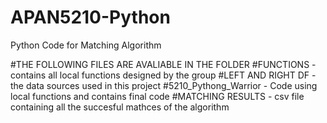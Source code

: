 # APAN5210-Python
Python Code for Matching Algorithm

#THE FOLLOWING FILES ARE AVALIABLE IN THE FOLDER
#FUNCTIONS - contains all local functions designed by the group 
#LEFT AND RIGHT DF - the data sources used in this project
#5210_Pythong_Warrior - Code using local functions and contains final code
#MATCHING RESULTS - csv file containing all the succesful mathces of the algorithm
